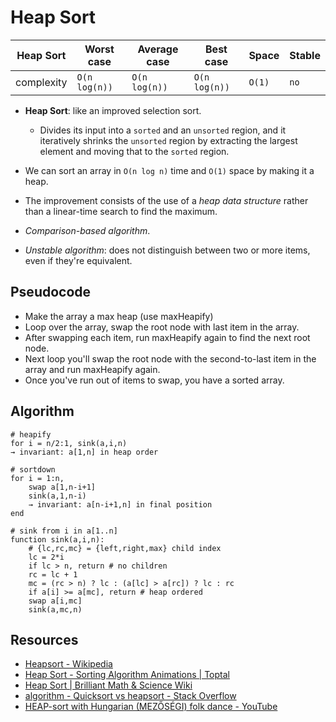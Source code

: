 # Heap Sort

| Heap Sort  | Worst case    | Average case  | Best case     | Space  | Stable |
| ---------- | ------------- | ------------- | ------------- | ------ | ------ |
| complexity | `O(n log(n))` | `O(n log(n))` | `O(n log(n))` | `O(1)` | `no`   |

- **Heap Sort**: like an improved selection sort.

  - Divides its input into a `sorted` and an `unsorted` region, and it iteratively shrinks the
    `unsorted` region by extracting the largest element and moving that to the `sorted` region.

- We can sort an array in `O(n log n)` time and `O(1)` space by making it a heap.
- The improvement consists of the use of a _heap data structure_ rather than a linear-time search to
  find the maximum.
- _Comparison-based algorithm_.
- _Unstable algorithm_: does not distinguish between two or more items, even if they're equivalent.

## Pseudocode

- Make the array a max heap (use maxHeapify)
- Loop over the array, swap the root node with last item in the array.
- After swapping each item, run maxHeapify again to find the next root node.
- Next loop you'll swap the root node with the second-to-last item in the array and run maxHeapify
  again.
- Once you've run out of items to swap, you have a sorted array.

## Algorithm

```
# heapify
for i = n/2:1, sink(a,i,n)
→ invariant: a[1,n] in heap order

# sortdown
for i = 1:n,
    swap a[1,n-i+1]
    sink(a,1,n-i)
    → invariant: a[n-i+1,n] in final position
end

# sink from i in a[1..n]
function sink(a,i,n):
    # {lc,rc,mc} = {left,right,max} child index
    lc = 2*i
    if lc > n, return # no children
    rc = lc + 1
    mc = (rc > n) ? lc : (a[lc] > a[rc]) ? lc : rc
    if a[i] >= a[mc], return # heap ordered
    swap a[i,mc]
    sink(a,mc,n)
```

## Resources

- [Heapsort - Wikipedia](https://en.wikipedia.org/wiki/Heapsort)
- [Heap Sort - Sorting Algorithm Animations | Toptal](https://www.toptal.com/developers/sorting-algorithms/heap-sort)
- [Heap Sort | Brilliant Math & Science Wiki](https://brilliant.org/wiki/heap-sort/)
- [algorithm - Quicksort vs heapsort - Stack Overflow](https://stackoverflow.com/questions/2467751/quicksort-vs-heapsort)
- [HEAP-sort with Hungarian (MEZŐSÉGI) folk dance - YouTube](https://www.youtube.com/watch?v=Xw2D9aJRBY4)
